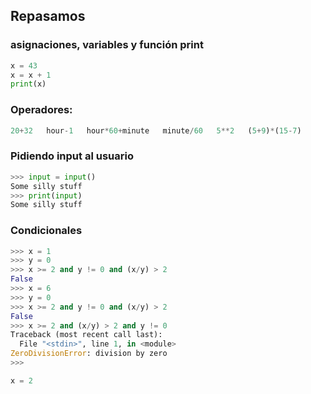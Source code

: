 ## Repasamos

### asignaciones, variables y función print
```python
x = 43
x = x + 1
print(x)
```

### Operadores:

```python
20+32   hour-1   hour*60+minute   minute/60   5**2   (5+9)*(15-7)
```

### Pidiendo input al usuario

```python
>>> input = input()
Some silly stuff
>>> print(input)
Some silly stuff
```

### Condicionales

```python
>>> x = 1
>>> y = 0
>>> x >= 2 and y != 0 and (x/y) > 2
False
>>> x = 6
>>> y = 0
>>> x >= 2 and y != 0 and (x/y) > 2
False
>>> x >= 2 and (x/y) > 2 and y != 0
Traceback (most recent call last):
  File "<stdin>", line 1, in <module>
ZeroDivisionError: division by zero
>>>
```

```python
x = 2
```
